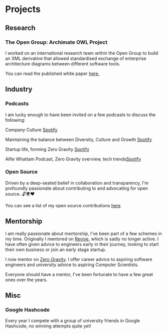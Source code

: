 # Projects
## Research
### The Open Group: Archimate OWL Project

I worked on an international research team within the Open Group to build an XML derivative that allowed
standardised exchange of enterprise architecture diagrams between different software tools.

You can read the published white paper [here.](https://www.opengroup.org/open-group-archimate-model-exchange-file-format)

## Industry
### Podcasts
I am lucky enough to have been invited on a few podcasts to discuss the following:

Company Culture [Spotify](https://open.spotify.com/episode/2bcpkwYV26NDoSv87kJ1IT?si=gO7KF3CRTGKzYiT625s70Q)

Maintaining the balance between Diversity, Culture and Growth [Spotify](https://open.spotify.com/episode/72IrYd80HvphBVAROLlorV)

Startup life, forming Zero Gravity [Spotify](https://open.spotify.com/episode/4GSWvluVcKOpbTrE6ePIMJ?si=5bb24372ef82401b)

Alfie Whattam Podcast, Zero Gravity overview, tech trends[Spotify](https://open.spotify.com/episode/22Zwo9gV9Zr713uyLGI5OK?si=68904cdde5de40b2)

### Open Source 

Driven by a deep-seated belief in collaboration and transparency, I'm profoundly passionate about contributing to and advocating for open source. 🔓🌍❤️

You can see a list of my open source contributions [here](https://jamesyorston.co.uk/open_source)

## Mentorship

I am really passionate about mentorship, I've been part of a few schemes in my time. Originally I mentored on [Revive](https://revivejobs.tech), which is sadly no longer active. I have often given advice to engineers early in their journey, looking to start their own business or join an early stage startup.

I now mentor on [Zero Gravity](https://www.zerogravity.co.uk). I offer career advice to aspiring software engineers and university advice to aspiring Computer Scientists.

Everyone should have a mentor, I've been fortunate to have a few great ones over the years. 

## Misc
### Google Hashcode

Every year I compete with a group of university friends in Google Hashcode, no winning attempts quite yet!
